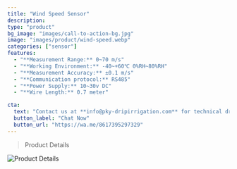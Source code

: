 ```yaml
---
title: "Wind Speed Sensor"
description: 
type: "product"
bg_image: "images/call-to-action-bg.jpg"
image: "images/product/wind-speed.webp"
categories: ["sensor"]
features:
  - "**Measurement Range:** 0~70 m/s"
  - "**Working Environment:** -40~+60℃ 0%RH~80%RH" 
  - "**Measurement Accuracy:** ±0.1 m/s"
  - "**Communication protocol:** RS485" 
  - "**Power Supply:** 10~30v DC" 
  - "**Wire Length:** 0.7 meter" 

cta: 
  text: "Contact us at **info@pky-dripirrigation.com** for technical drawings, quotes, or integration advice."
  button_label: "Chat Now"
  button_url: "https://wa.me/8617395297329" 
---
```

> Product Details


![Product Details](/images/product/wind-speed1.webp)